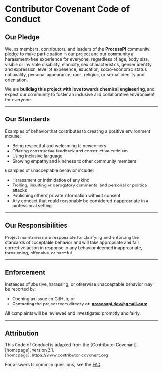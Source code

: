 # Contributor Covenant Code of Conduct

## Our Pledge

We, as members, contributors, and leaders of the **ProcessPI** community, pledge to make participation in our project and our community a harassment-free experience for everyone, regardless of age, body size, visible or invisible disability, ethnicity, sex characteristics, gender identity and expression, level of experience, education, socio-economic status, nationality, personal appearance, race, religion, or sexual identity and orientation.

We are **building this project with love towards chemical engineering**, and expect our community to foster an inclusive and collaborative environment for everyone.

---

## Our Standards

Examples of behavior that contributes to creating a positive environment include:
- Being respectful and welcoming to newcomers  
- Offering constructive feedback and constructive criticism  
- Using inclusive language  
- Showing empathy and kindness to other community members  

Examples of unacceptable behavior include:
- Harassment or intimidation of any kind  
- Trolling, insulting or derogatory comments, and personal or political attacks  
- Publishing others’ private information without consent  
- Any conduct that could reasonably be considered inappropriate in a professional setting  

---

## Our Responsibilities

Project maintainers are responsible for clarifying and enforcing the standards of acceptable behavior and will take appropriate and fair corrective action in response to any behavior deemed inappropriate, threatening, offensive, or harmful.

---

## Enforcement

Instances of abusive, harassing, or otherwise unacceptable behavior may be reported by:  
- Opening an issue on GitHub, or  
- Contacting the project team directly at: **processpi.dev@gmail.com**  

All complaints will be reviewed and investigated promptly and fairly.

---

## Attribution

This Code of Conduct is adapted from the [Contributor Covenant][homepage], version 2.1.  
[homepage]: https://www.contributor-covenant.org

For answers to common questions, see the [FAQ](https://www.contributor-covenant.org/faq).